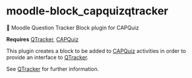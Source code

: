 # moodle-block_capquizqtracker
🐛 Moodle Question Tracker Block plugin for CAPQuiz

**Requires** [QTracker](https://github.com/KQMATH/moodle-local_qtracker), [CAPQuiz](https://github.com/KQMATH/moodle-mod_capquiz)

This plugin creates a block to be added to [CAPQuiz](https://github.com/KQMATH/moodle-mod_capquiz) activities in order to provide an interface to [QTracker](https://github.com/KQMATH/moodle-local_qtracker).

See [QTracker](https://github.com/KQMATH/moodle-local_qtracker) for further information.
